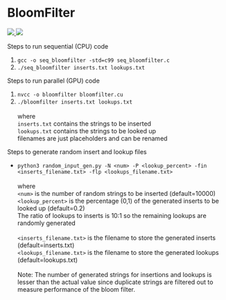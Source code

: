# BloomFilter 
<a href="https://github.com/sahildeshpande25/">
  <img src="https://contrib.rocks/image?repo=sahildeshpande25/web-scraper" />
</a>
<a href="https://github.com/akulsanthosh/">
  <img src="https://contrib.rocks/image?repo=akulsanthosh/Video-Colorization" />
</a> 

Steps to run sequential (CPU) code
1.  ```gcc -o seq_bloomfilter -std=c99 seq_bloomfilter.c```
2.  ```./seq_bloomfilter inserts.txt lookups.txt``` 
    <br>
     
Steps to run parallel (GPU) code
1.  ```nvcc -o bloomfilter bloomfilter.cu```
2.  ```./bloomfilter inserts.txt lookups.txt``` 
     <br><br> where 
     <br>```inserts.txt``` contains the strings to be inserted
     <br> ```lookups.txt``` contains the strings to be looked up
     <br> filenames are just placeholders and can be renamed
     


Steps to generate random insert and lookup files
*   ```python3 random_input_gen.py -N <num> -P <lookup_percent> -fin <inserts_filename.txt> -flp <lookups_filename.txt>```
    <br><br> where 
    <br> ```<num>``` is the number of random strings to be inserted (default=10000)
    <br> ```<lookup_percent>``` is the percentage (0,1) of the generated inserts to be looked up (default=0.2)
    <br> The ratio of lookups to inserts is 10:1 so the remaining lookups are randomly generated 
    <br><br> ```<inserts_filename.txt>``` is the filename to store the generated inserts (default=inserts.txt)
    <br> ```<lookups_filename.txt>``` is the filename to store the generated lookups (default=lookups.txt)
    <br><br> Note: The number of generated strings for insertions and lookups is lesser than the actual value since duplicate strings are filtered out to measure performance of the bloom filter.
